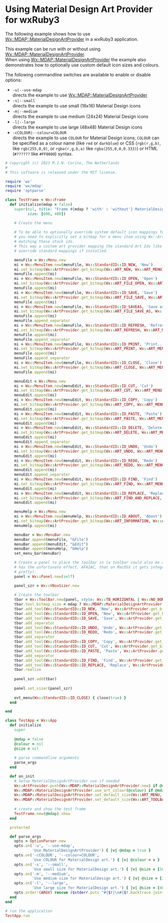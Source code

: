 
# Using Material Design Art Provider for wxRuby3

The following example shows how to use [Wx::MDAP::MaterialDesignArtProvider](https://mcorino.github.io/wxRuby3-MaterialDesignArtProvider/Wx/MDAP/MaterialDesignArtProvider.html)
in a wxRuby3 application.

This example can be run with or without using [Wx::MDAP::MaterialDesignArtProvider](https://mcorino.github.io/wxRuby3-MaterialDesignArtProvider/Wx/MDAP/MaterialDesignArtProvider.html).<br>
When using [Wx::MDAP::MaterialDesignArtProvider](https://mcorino.github.io/wxRuby3-MaterialDesignArtProvider/Wx/MDAP/MaterialDesignArtProvider.html) the example also demonstrates how to optionally use custom default icon
sizes and colours.

The following commandline switches are available to enable or disable options:

- `-u|--use-mdap`<br>directs the example to use [Wx::MDAP::MaterialDesignArtProvider](https://mcorino.github.io/wxRuby3-MaterialDesignArtProvider/Wx/MDAP/MaterialDesignArtProvider.html)
- `-s|--small`<br>directs the example to use small (16x16) Material Design icons
- `-m|--medium`<br>directs the example to use medium (24x24) Material Design icons
- `-l|--large`<br>directs the example to use large (48x48) Material Design icons
- `-cCOLOUR|--colour=COLOUR`<br>directs the example to use `COLOUR` for Material Design icons; `COLOUR` can be specified as a colour name (like `red` or `darkblue`) or CSS (`rgb(r,g,b)`, like `rgb(255,0,0)`, or `rgba(r,g,b,a)` like `rgba(255,0,0,0.333)`) or HTML (`#??????` like `#FF0000`) syntax.

```ruby
# Copyright (c) 2023 M.J.N. Corino, The Netherlands
#
# This software is released under the MIT license.

require 'wx'
require 'wx/mdap'
require 'optparse'

class TestFrame < Wx::Frame
  def initialize(mdap = false)
    super(nil, title: "Frame #{mdap ? 'with' : 'without'} MaterialDesignArtProvider",
          size: [600, 400])

    # Create the menu
    
    # To be able to optionally override system default icon mappings for stock ids like ID_NEW/ID_OPEN/ID_SAVE etc.
    # you need to explicitly set a bitmap for a menu item using Wx::ArtProvider and the standard Art Ids
    # matching these stock ids.
    # This way a custom art provider mapping the standard Art Ids like Wx::MDAP::MaterialDesignArtProvider can
    # override standard mappings if installed.

    menuFile = Wx::Menu.new
    mi = Wx::MenuItem.new(menuFile, Wx::StandardID::ID_NEW, 'New')
    mi.set_bitmap(Wx::ArtProvider.get_bitmap(Wx::ART_NEW, Wx::ART_MENU))
    menuFile.append(mi)
    mi = Wx::MenuItem.new(menuFile, Wx::StandardID::ID_OPEN, 'Open')
    mi.set_bitmap(Wx::ArtProvider.get_bitmap(Wx::ART_FILE_OPEN, Wx::ART_MENU))
    menuFile.append(mi)
    mi = Wx::MenuItem.new(menuFile, Wx::StandardID::ID_SAVE, 'Save')
    mi.set_bitmap(Wx::ArtProvider.get_bitmap(Wx::ART_FILE_SAVE, Wx::ART_MENU))
    menuFile.append(mi)
    mi = Wx::MenuItem.new(menuFile, Wx::StandardID::ID_SAVEAS, 'Save as...')
    mi.set_bitmap(Wx::ArtProvider.get_bitmap(Wx::ART_FILE_SAVE_AS, Wx::ART_MENU))
    menuFile.append(mi)
    menuFile.append_separator
    mi = Wx::MenuItem.new(menuFile, Wx::StandardID::ID_REFRESH, 'Refresh')
    mi.set_bitmap(Wx::ArtProvider.get_bitmap(Wx::ART_REFRESH, Wx::ART_MENU))
    menuFile.append(mi)
    menuFile.append_separator
    mi = Wx::MenuItem.new(menuFile, Wx::StandardID::ID_PRINT, 'Print...')
    mi.set_bitmap(Wx::ArtProvider.get_bitmap(Wx::ART_PRINT, Wx::ART_MENU))
    menuFile.append(mi)
    menuFile.append_separator
    mi = Wx::MenuItem.new(menuFile, Wx::StandardID::ID_CLOSE, 'Close')
    mi.set_bitmap(Wx::ArtProvider.get_bitmap(Wx::ART_CLOSE, Wx::ART_MENU))
    menuFile.append(mi)

    menuEdit = Wx::Menu.new
    mi = Wx::MenuItem.new(menuEdit, Wx::StandardID::ID_CUT, 'Cut')
    mi.set_bitmap(Wx::ArtProvider.get_bitmap(Wx::ART_CUT, Wx::ART_MENU))
    menuEdit.append(mi)
    mi = Wx::MenuItem.new(menuEdit, Wx::StandardID::ID_COPY, 'Copy')
    mi.set_bitmap(Wx::ArtProvider.get_bitmap(Wx::ART_COPY, Wx::ART_MENU))
    menuEdit.append(mi)
    mi = Wx::MenuItem.new(menuEdit, Wx::StandardID::ID_PASTE, 'Paste')
    mi.set_bitmap(Wx::ArtProvider.get_bitmap(Wx::ART_PASTE, Wx::ART_MENU))
    menuEdit.append(mi)
    mi = Wx::MenuItem.new(menuEdit, Wx::StandardID::ID_DELETE, 'Delete')
    mi.set_bitmap(Wx::ArtProvider.get_bitmap(Wx::ART_DELETE, Wx::ART_MENU))
    menuEdit.append(mi)
    menuEdit.append_separator
    mi = Wx::MenuItem.new(menuEdit, Wx::StandardID::ID_UNDO, 'Undo')
    mi.set_bitmap(Wx::ArtProvider.get_bitmap(Wx::ART_UNDO, Wx::ART_MENU))
    menuEdit.append(mi)
    mi = Wx::MenuItem.new(menuEdit, Wx::StandardID::ID_REDO, 'Redo')
    mi.set_bitmap(Wx::ArtProvider.get_bitmap(Wx::ART_REDO, Wx::ART_MENU))
    menuEdit.append(mi)
    menuEdit.append_separator
    mi = Wx::MenuItem.new(menuEdit, Wx::StandardID::ID_FIND, 'Find')
    mi.set_bitmap(Wx::ArtProvider.get_bitmap(Wx::ART_FIND, Wx::ART_MENU))
    menuEdit.append(mi)
    mi = Wx::MenuItem.new(menuEdit, Wx::StandardID::ID_REPLACE, 'Replace')
    mi.set_bitmap(Wx::ArtProvider.get_bitmap(Wx::ART_FIND_AND_REPLACE, Wx::ART_MENU))
    menuEdit.append(mi)

    menuHelp = Wx::Menu.new
    mi = Wx::MenuItem.new(menuHelp, Wx::StandardID::ID_ABOUT, 'About')
    mi.set_bitmap(Wx::ArtProvider.get_bitmap(Wx::ART_INFORMATION, Wx::ART_MENU))
    menuHelp.append(mi)

    menuBar = Wx::MenuBar.new
    menuBar.append(menuFile, "&File")
    menuBar.append(menuEdit, "&Edit")
    menuBar.append(menuHelp, "&Help")
    set_menu_bar(menuBar)

    # Create a panel to place the toolbar in (a toolbar could also be attached directly to a Wx::Frame but this
    # has the unfortunate effect, AFAIAC, that on MacOSX it gets integrated in the apps title bar which is not always 
    # pretty). 
    panel = Wx::Panel.new(self)

    panel_szr = Wx::VBoxSizer.new
    
    # Create the toolbar
    tbar = Wx::ToolBar.new(panel, style: Wx::TB_HORIZONTAL | Wx::NO_BORDER | Wx::TB_FLAT)
    tbar.tool_bitmap_size = mdap ? Wx::MDAP::MaterialDesignArtProvider.get_default_size(Wx::ART_TOOLBAR) : [ 16, 16 ]
    tbar.add_tool(Wx::StandardID::ID_NEW, 'New', Wx::ArtProvider.get_bitmap(Wx::ART_NEW, Wx::ART_TOOLBAR), 'Create a new file')
    tbar.add_tool(Wx::StandardID::ID_OPEN, 'New', Wx::ArtProvider.get_bitmap(Wx::ART_FILE_OPEN, Wx::ART_TOOLBAR), 'Open a file')
    tbar.add_tool(Wx::StandardID::ID_SAVE, 'Save', Wx::ArtProvider.get_bitmap(Wx::ART_FILE_SAVE, Wx::ART_TOOLBAR), 'Save the file')
    tbar.add_separator
    tbar.add_tool(Wx::StandardID::ID_UNDO, 'Undo', Wx::ArtProvider.get_bitmap(Wx::ART_UNDO, Wx::ART_TOOLBAR), 'Undo change')
    tbar.add_tool(Wx::StandardID::ID_REDO, 'Redo', Wx::ArtProvider.get_bitmap(Wx::ART_REDO, Wx::ART_TOOLBAR), 'Redo change')
    tbar.add_separator
    tbar.add_tool(Wx::StandardID::ID_COPY, 'Copy', Wx::ArtProvider.get_bitmap(Wx::ART_COPY, Wx::ART_TOOLBAR), 'Copy selection')
    tbar.add_tool(Wx::StandardID::ID_CUT, 'Cut', Wx::ArtProvider.get_bitmap(Wx::ART_CUT, Wx::ART_TOOLBAR), 'Cut selection')
    tbar.add_tool(Wx::StandardID::ID_PASTE, 'Paste', Wx::ArtProvider.get_bitmap(Wx::ART_PASTE, Wx::ART_TOOLBAR), 'Paste selection')
    tbar.add_separator
    tbar.add_tool(Wx::StandardID::ID_FIND, 'Find', Wx::ArtProvider.get_bitmap(Wx::ART_FIND, Wx::ART_TOOLBAR), 'Show Find Dialog')
    tbar.add_tool(Wx::StandardID::ID_REPLACE, 'Replace', Wx::ArtProvider.get_bitmap(Wx::ART_FIND_AND_REPLACE, Wx::ART_TOOLBAR), 'Show Replace Dialog')
    tbar.realize
    
    panel_szr.add(tbar)
    
    panel.set_sizer(panel_szr)
    
    evt_menu(Wx::StandardID::ID_CLOSE) { close(true) }
  end

end

class TestApp < Wx::App
  def initialize
    super
    
    @mdap = false
    @colour = nil
    @size = nil
    
    # parse commandline arguments
    parse_args
  end

  def on_init
    # Setup MaterialDesignArtProvider use if needed
    Wx::ArtProvider.push(Wx::MDAP::MaterialDesignArtProvider.new) if @mdap
    Wx::MDAP::MaterialDesignArtProvider.use_art_colour(@colour) if @mdap && @colour
    Wx::MDAP::MaterialDesignArtProvider.set_default_size(Wx::ART_MENU, @size) if @mdap && @size
    Wx::MDAP::MaterialDesignArtProvider.set_default_size(Wx::ART_TOOLBAR, @size) if @mdap && @size
    
    # create and show the test frame
    TestFrame.new(@mdap).show
  end

  protected

  def parse_args
    opts = OptionParser.new
    opts.on('-u', '--use-mdap',
            'Use MaterialDesignArtProvider') { |v| @mdap = true }
    opts.on('-cCOLOUR', '--colour=COLOUR',
            'Use COLOUR for MaterialDesign art.') { |v| @colour = v }
    opts.on('-s', '--small',
            'Use small size for MaterialDesign art.') { |v| @size = [16,16] }
    opts.on('-m', '--medium',
            'Use medium size for MaterialDesign art.') { |v| @size = [24,24] }
    opts.on('-l', '--large',
            'Use large size for MaterialDesign art.') { |v| @size = [48,48] }
    opts.order!(ARGV) rescue ($stderr.puts "#{$!}\n#{$!.backtrace.join("\n")}"; exit(1))
  end
end

# run the application
TestApp.run
```
